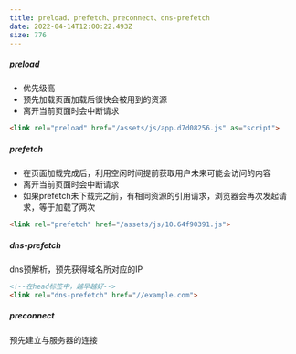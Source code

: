 ```yaml
---
title: preload、prefetch、preconnect、dns-prefetch
date: 2022-04-14T12:00:22.493Z
size: 776
---
```

##### preload

- 优先级高
- 预先加载页面加载后很快会被用到的资源
- 离开当前页面时会中断请求

```html
<link rel="preload" href="/assets/js/app.d7d08256.js" as="script">
```

##### prefetch

- 在页面加载完成后，利用空闲时间提前获取用户未来可能会访问的内容
- 离开当前页面时会中断请求
- 如果prefetch未下载完之前，有相同资源的引用请求，浏览器会再次发起请求，等于加载了两次

```html
<link rel="prefetch" href="/assets/js/10.64f90391.js">
```

##### dns-prefetch

dns预解析，预先获得域名所对应的IP

```html
<!--在head标签中，越早越好-->
<link rel="dns-prefetch" href="//example.com">
```

##### preconnect
预先建立与服务器的连接





